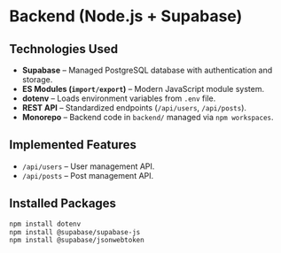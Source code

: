 # Backend (Node.js + Supabase)

## **Technologies Used**

- **Supabase** – Managed PostgreSQL database with authentication and storage.
- **ES Modules (`import/export`)** – Modern JavaScript module system.
- **dotenv** – Loads environment variables from `.env` file.
- **REST API** – Standardized endpoints (`/api/users`, `/api/posts`).
- **Monorepo** – Backend code in `backend/` managed via `npm workspaces`.

## **Implemented Features**

- `/api/users` – User management API.
- `/api/posts` – Post management API.

## **Installed Packages**

```bash
npm install dotenv
npm install @supabase/supabase-js
npm install @supabase/jsonwebtoken
```
